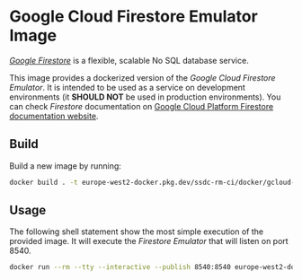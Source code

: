 # Google Cloud Firestore Emulator Image

[*Google Firestore*](https://cloud.google.com/firestore/) is a flexible, scalable No SQL database service.

This image provides a dockerized version of the *Google Cloud Firestore Emulator*. It is intended to be used as a service on development environments (it **SHOULD NOT** be used in production environments). You can check *Firestore* documentation on [Google Cloud Platform Firestore documentation website](https://firebase.google.com/docs/firestore).

## Build
Build a new image by running:

```sh
docker build . -t europe-west2-docker.pkg.dev/ssdc-rm-ci/docker/gcloud-firestore-emulator:latest
```

## Usage
The following shell statement show the most simple execution of the provided image. It will execute the *Firestore Emulator* that will listen on port 8540.

```sh
docker run --rm --tty --interactive --publish 8540:8540 europe-west2-docker.pkg.dev/ssdc-rm-ci/docker/gcloud-firestore-emulator
```
